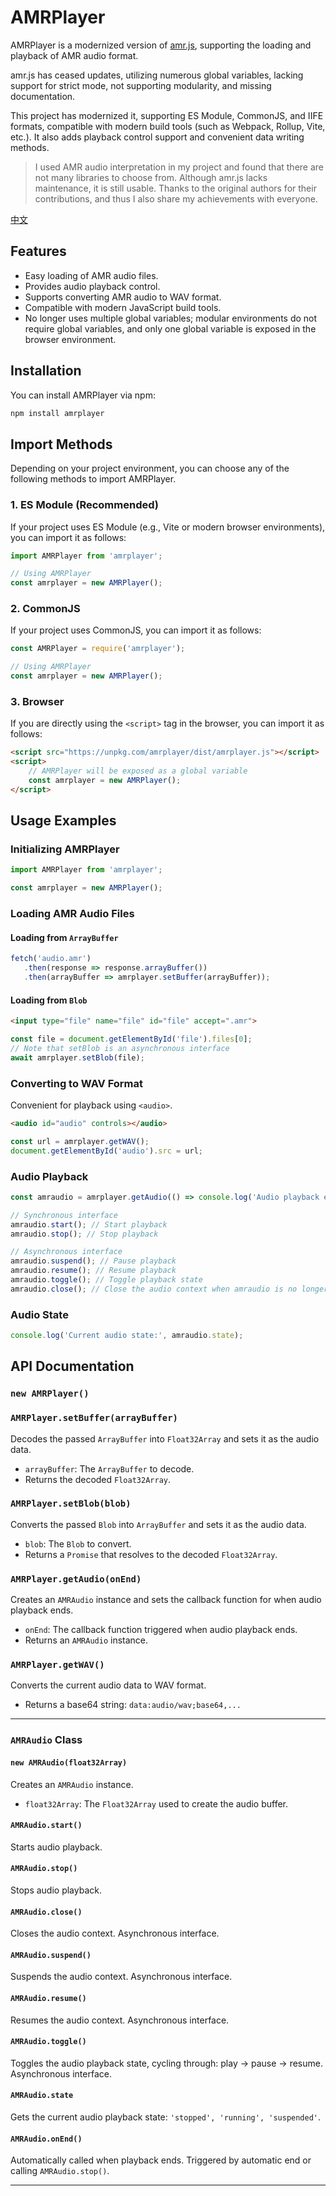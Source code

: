 # AMRPlayer

AMRPlayer is a modernized version of [amr.js](https://github.com/jpemartins/amr.js), supporting the loading and playback of AMR audio format.

amr.js has ceased updates, utilizing numerous global variables, lacking support for strict mode, not supporting modularity, and missing documentation.

This project has modernized it, supporting ES Module, CommonJS, and IIFE formats, compatible with modern build tools (such as Webpack, Rollup, Vite, etc.). It also adds playback control support and convenient data writing methods.

> I used AMR audio interpretation in my project and found that there are not many libraries to choose from. Although amr.js lacks maintenance, it is still usable. Thanks to the original authors for their contributions, and thus I also share my achievements with everyone.

[中文](./README.CN.md)

## Features

- Easy loading of AMR audio files.
- Provides audio playback control.
- Supports converting AMR audio to WAV format.
- Compatible with modern JavaScript build tools.
- No longer uses multiple global variables; modular environments do not require global variables, and only one global variable is exposed in the browser environment.

## Installation

You can install AMRPlayer via npm:

```bash
npm install amrplayer
```

## Import Methods

Depending on your project environment, you can choose any of the following methods to import AMRPlayer.

### 1. ES Module (Recommended)

If your project uses ES Module (e.g., Vite or modern browser environments), you can import it as follows:

```javascript
import AMRPlayer from 'amrplayer';

// Using AMRPlayer
const amrplayer = new AMRPlayer();
```

### 2. CommonJS

If your project uses CommonJS, you can import it as follows:

```javascript
const AMRPlayer = require('amrplayer');

// Using AMRPlayer
const amrplayer = new AMRPlayer();
```

### 3. Browser

If you are directly using the `<script>` tag in the browser, you can import it as follows:

```html
<script src="https://unpkg.com/amrplayer/dist/amrplayer.js"></script>
<script>
    // AMRPlayer will be exposed as a global variable
    const amrplayer = new AMRPlayer();
</script>
```

## Usage Examples

### Initializing AMRPlayer

```javascript
import AMRPlayer from 'amrplayer';

const amrplayer = new AMRPlayer();
```

### Loading AMR Audio Files

#### Loading from `ArrayBuffer`

```javascript
fetch('audio.amr')
   .then(response => response.arrayBuffer())
   .then(arrayBuffer => amrplayer.setBuffer(arrayBuffer));
```

#### Loading from `Blob`

```html
<input type="file" name="file" id="file" accept=".amr">
```

```javascript
const file = document.getElementById('file').files[0];
// Note that setBlob is an asynchronous interface
await amrplayer.setBlob(file);
```

### Converting to WAV Format

Convenient for playback using `<audio>`.

```html
<audio id="audio" controls></audio>
```

```javascript
const url = amrplayer.getWAV();
document.getElementById('audio').src = url;
```

### Audio Playback

```javascript
const amraudio = amrplayer.getAudio(() => console.log('Audio playback ended'));

// Synchronous interface
amraudio.start(); // Start playback
amraudio.stop(); // Stop playback

// Asynchronous interface
amraudio.suspend(); // Pause playback
amraudio.resume(); // Resume playback
amraudio.toggle(); // Toggle playback state
amraudio.close(); // Close the audio context when amraudio is no longer needed
```

### Audio State

```javascript
console.log('Current audio state:', amraudio.state);
```

## API Documentation

### `new AMRPlayer()`

### `AMRPlayer.setBuffer(arrayBuffer)`

Decodes the passed `ArrayBuffer` into `Float32Array` and sets it as the audio data.

- `arrayBuffer`: The `ArrayBuffer` to decode.
- Returns the decoded `Float32Array`.

### `AMRPlayer.setBlob(blob)`

Converts the passed `Blob` into `ArrayBuffer` and sets it as the audio data.

- `blob`: The `Blob` to convert.
- Returns a `Promise` that resolves to the decoded `Float32Array`.

### `AMRPlayer.getAudio(onEnd)`

Creates an `AMRAudio` instance and sets the callback function for when audio playback ends.

- `onEnd`: The callback function triggered when audio playback ends.
- Returns an `AMRAudio` instance.

### `AMRPlayer.getWAV()`

Converts the current audio data to WAV format.

- Returns a base64 string: `data:audio/wav;base64,...`

---

### `AMRAudio` Class

#### `new AMRAudio(float32Array)`

Creates an `AMRAudio` instance.

- `float32Array`: The `Float32Array` used to create the audio buffer.

#### `AMRAudio.start()`

Starts audio playback.

#### `AMRAudio.stop()`

Stops audio playback.

#### `AMRAudio.close()`

Closes the audio context. Asynchronous interface.

#### `AMRAudio.suspend()`

Suspends the audio context. Asynchronous interface.

#### `AMRAudio.resume()`

Resumes the audio context. Asynchronous interface.

#### `AMRAudio.toggle()`

Toggles the audio playback state, cycling through: play -> pause -> resume. Asynchronous interface.

#### `AMRAudio.state`

Gets the current audio playback state: `'stopped', 'running', 'suspended'`.

#### `AMRAudio.onEnd()`

Automatically called when playback ends. Triggered by automatic end or calling `AMRAudio.stop()`.

---
